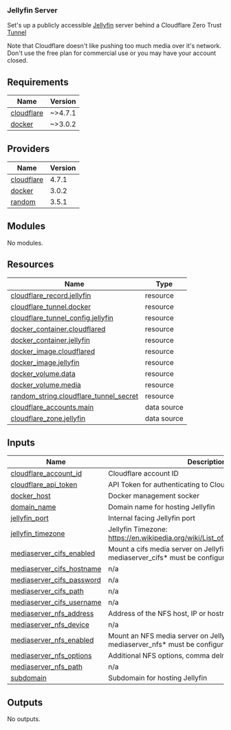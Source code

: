 ### Jellyfin Server
Set's up a publicly accessible [Jellyfin](https://jellyfin.org/) server behind a Cloudflare Zero Trust [Tunnel](https://developers.cloudflare.com/cloudflare-one/connections/connect-networks/)

Note that Cloudflare doesn't like pushing too much media over it's network. Don't use the free plan for commercial use or you may have your account closed.


<!-- BEGIN_TF_DOCS -->
## Requirements

| Name | Version |
|------|---------|
| <a name="requirement_cloudflare"></a> [cloudflare](#requirement\_cloudflare) | ~>4.7.1 |
| <a name="requirement_docker"></a> [docker](#requirement\_docker) | ~>3.0.2 |

## Providers

| Name | Version |
|------|---------|
| <a name="provider_cloudflare"></a> [cloudflare](#provider\_cloudflare) | 4.7.1 |
| <a name="provider_docker"></a> [docker](#provider\_docker) | 3.0.2 |
| <a name="provider_random"></a> [random](#provider\_random) | 3.5.1 |

## Modules

No modules.

## Resources

| Name | Type |
|------|------|
| [cloudflare_record.jellyfin](https://registry.terraform.io/providers/cloudflare/cloudflare/latest/docs/resources/record) | resource |
| [cloudflare_tunnel.docker](https://registry.terraform.io/providers/cloudflare/cloudflare/latest/docs/resources/tunnel) | resource |
| [cloudflare_tunnel_config.jellyfin](https://registry.terraform.io/providers/cloudflare/cloudflare/latest/docs/resources/tunnel_config) | resource |
| [docker_container.cloudflared](https://registry.terraform.io/providers/kreuzwerker/docker/latest/docs/resources/container) | resource |
| [docker_container.jellyfin](https://registry.terraform.io/providers/kreuzwerker/docker/latest/docs/resources/container) | resource |
| [docker_image.cloudflared](https://registry.terraform.io/providers/kreuzwerker/docker/latest/docs/resources/image) | resource |
| [docker_image.jellyfin](https://registry.terraform.io/providers/kreuzwerker/docker/latest/docs/resources/image) | resource |
| [docker_volume.data](https://registry.terraform.io/providers/kreuzwerker/docker/latest/docs/resources/volume) | resource |
| [docker_volume.media](https://registry.terraform.io/providers/kreuzwerker/docker/latest/docs/resources/volume) | resource |
| [random_string.cloudflare_tunnel_secret](https://registry.terraform.io/providers/hashicorp/random/latest/docs/resources/string) | resource |
| [cloudflare_accounts.main](https://registry.terraform.io/providers/cloudflare/cloudflare/latest/docs/data-sources/accounts) | data source |
| [cloudflare_zone.jellyfin](https://registry.terraform.io/providers/cloudflare/cloudflare/latest/docs/data-sources/zone) | data source |

## Inputs

| Name | Description | Type | Default | Required |
|------|-------------|------|---------|:--------:|
| <a name="input_cloudflare_account_id"></a> [cloudflare\_account\_id](#input\_cloudflare\_account\_id) | Cloudflare account ID | `string` | n/a | yes |
| <a name="input_cloudflare_api_token"></a> [cloudflare\_api\_token](#input\_cloudflare\_api\_token) | API Token for authenticating to Cloudflare | `string` | n/a | yes |
| <a name="input_docker_host"></a> [docker\_host](#input\_docker\_host) | Docker management socker | `string` | `"unix:///var/run/docker.sock"` | no |
| <a name="input_domain_name"></a> [domain\_name](#input\_domain\_name) | Domain name for hosting Jellyfin | `string` | n/a | yes |
| <a name="input_jellyfin_port"></a> [jellyfin\_port](#input\_jellyfin\_port) | Internal facing Jellyfin port | `string` | `"8096"` | no |
| <a name="input_jellyfin_timezone"></a> [jellyfin\_timezone](#input\_jellyfin\_timezone) | Jellyfin Timezone: https://en.wikipedia.org/wiki/List_of_tz_database_time_zones | `string` | `"Etc/UTC"` | no |
| <a name="input_mediaserver_cifs_enabled"></a> [mediaserver\_cifs\_enabled](#input\_mediaserver\_cifs\_enabled) | Mount a cifs media server on Jellyfin. If this is enabled, mediaserver\_cifs* must be configured | `bool` | `false` | no |
| <a name="input_mediaserver_cifs_hostname"></a> [mediaserver\_cifs\_hostname](#input\_mediaserver\_cifs\_hostname) | n/a | `string` | `""` | no |
| <a name="input_mediaserver_cifs_password"></a> [mediaserver\_cifs\_password](#input\_mediaserver\_cifs\_password) | n/a | `string` | `""` | no |
| <a name="input_mediaserver_cifs_path"></a> [mediaserver\_cifs\_path](#input\_mediaserver\_cifs\_path) | n/a | `string` | `""` | no |
| <a name="input_mediaserver_cifs_username"></a> [mediaserver\_cifs\_username](#input\_mediaserver\_cifs\_username) | n/a | `string` | `""` | no |
| <a name="input_mediaserver_nfs_address"></a> [mediaserver\_nfs\_address](#input\_mediaserver\_nfs\_address) | Address of the NFS host, IP or hostname. | `string` | `""` | no |
| <a name="input_mediaserver_nfs_device"></a> [mediaserver\_nfs\_device](#input\_mediaserver\_nfs\_device) | n/a | `string` | `""` | no |
| <a name="input_mediaserver_nfs_enabled"></a> [mediaserver\_nfs\_enabled](#input\_mediaserver\_nfs\_enabled) | Mount an NFS media server on Jellyfin. If this is enabled, mediaserver\_nfs* must be configured | `bool` | `false` | no |
| <a name="input_mediaserver_nfs_options"></a> [mediaserver\_nfs\_options](#input\_mediaserver\_nfs\_options) | Additional NFS options, comma delmited. | `string` | `""` | no |
| <a name="input_mediaserver_nfs_path"></a> [mediaserver\_nfs\_path](#input\_mediaserver\_nfs\_path) | n/a | `string` | `""` | no |
| <a name="input_subdomain"></a> [subdomain](#input\_subdomain) | Subdomain for hosting Jellyfin | `string` | `"jellyfin"` | no |

## Outputs

No outputs.
<!-- END_TF_DOCS -->